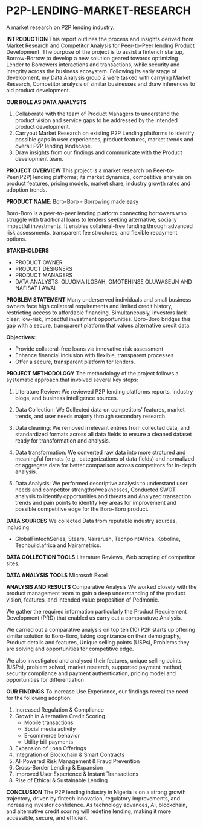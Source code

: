 # P2P-LENDING-MARKET-RESEARCH
A market research on P2P lending industry.

**INTRODUCTION**
This report outlines the process and insights derived from Market Research and Competitor Analysis for Peer-to-Peer lending Product Development. The purpose of the project is to assist a fintench startup, Borrow-Borrow to develop a new solution geared towards optimizing Lender to Borrowers interactions and transactions, while security and integrity across the business ecosystem. Following its early stage of development, my Data Analysis group 2 were tasked with carrying Market Research, Competitor analysis of similar businesses and draw inferences to aid product development.


**OUR ROLE AS DATA ANALYSTS**
1. Collaborate with the team of Product Managers to understand the product vision and service gaps to be addressed by the intended product development.
2. Carryout Market Research on existing P2P Lending platforms to identify possible gaps in user experiences, product features, market trends and overall P2P lending landscape.
3. Draw insights from our findings and communicate with the Product development team.


**PROJECT OVERVIEW**
This project is a market research on Peer-to-Peer(P2P) lending platforms; its market dynamics, competitive analysis on product features, pricing models, market share, industry growth rates and adoption trends.


**PRODUCT NAME**: Boro-Boro - Borrowing made easy

Boro-Boro is a peer-to-peer lending platform connecting borrowers who struggle with traditional loans to lenders seeking alternative, socially impactful investments. It enables collateral-free funding through advanced risk assessments, transparent fee structures, and flexible repayment options.


**STAKEHOLDERS**

 - PRODUCT OWNER
 - PRODUCT DESIGNERS
 - PRODUCT MANAGERS
 - DATA ANALYSTS: OLUOMA ILOBAH, OMOTEHINSE OLUWASEUN AND NAFISAT LAWAL


**PROBLEM STATEMENT**
Many underserved individuals and small business owners face high collateral requirements and limited credit history, restricting access to affordable financing. Simultaneously, investors lack clear, low-risk, impactful investment opportunities. Boro-Boro bridges this gap with a secure, transparent platform that values alternative credit data.

**Objectives:**
- Provide collateral-free loans via innovative risk assessment
- Enhance financial inclusion with flexible, transparent processes
- Offer a secure, transparent platform for lenders.



**PROJECT METHODOLOGY**
The methodology of the project follows a systematic approach that involved several key steps:

1. Literature Review: We reviewed P2P lending platforms reports, industry blogs, and business intelligence sources.

2. Data Collection: We Collected data on competitors’ features, market trends, and user needs majorly through secondary research.

3. Data cleaning: We removed irrelevant entries from collected data, and standardized formats across all data fields to ensure a cleaned dataset ready for transformation and 
   analysis.

4. Data transformation: We converted raw data into more strctured and meaningful formats (e.g., categorizations of data fields) and normalized or aggregate data for better comparison 
   across competitors for in-depth analysis.

5. Data Analysis: We performed descriptive analysis to understand user needs and competitor strengths/weaknesses, Conducted SWOT analysis to identify opportunities and threats and 
   Analyzed transaction trends and pain points to identify key areas for improvement and possible competitive edge for the Boro-Boro product.


**DATA SOURCES**
We collected Data from reputable industry sources, including:
- GlobalFintechSeries, Stears, Nairarush, TechpointAfrica, Koboline, Techbuild.africa and Nairametrics.


**DATA COLLECTION TOOLS**
Literature Reviews, Web scraping of competitor sites.


**DATA ANALYSIS TOOLS**
Microsoft Excel



**ANALYSIS AND RESULTS**
Comparative Analysis
We worked closely with the product management team to gain a deep understanding of the product vision, features, and intended value proposition of Pedmonie.

We gather the required information particularly the Product Requirement Development (PRD) that enabled us carry out a comparatuve Analysis.

We carried out a comparative analysis on top ten (10) P2P starts up offering similar solution to Boro-Boro, taking cognizance on their demography, Product details and features, Unique selling points (USPs), Problems they are solving and opportunities for competitive edge.

We also investigated and analysed their features, unique selling points (USPs), problem solved, market research, supported payment method, security compliance and payment authentication, pricing model and opportunities for differentiation


**OUR FINDINGS**
To increase Use Experience, our findings reveal the need for the following adoption:
1. Increased Regulation & Compliance
2. Growth in Alternative Credit Scoring
   - Mobile transactions
   - Social media activity
   - E-commerce behavior
   - Utility bill payments
3. Expansion of Loan Offerings
4. Integration of Blockchain & Smart Contracts
5. AI-Powered Risk Management & Fraud Prevention
6. Cross-Border Lending & Expansion
7. Improved User Experience & Instant Transactions
8. Rise of Ethical & Sustainable Lending


**CONCLUSION**
The P2P lending industry in Nigeria is on a strong growth trajectory, driven by fintech innovation, regulatory improvements, and increasing investor confidence. As technology advances, AI, blockchain, and alternative credit scoring will redefine lending, making it more accessible, secure, and efficient.






